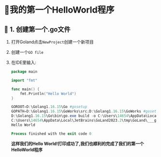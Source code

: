 # :palm_tree:我的第一个HelloWorld程序



## :deciduous_tree: 1. 创建第一个.go文件

1. 打开Goland点击`NewProject`创建一个新项目

2. 创建一个`GO file`

3. 在IDE里输入:

    ```go
    package main
    
    import "fmt"
    
    func main() {
    	fmt.Println("Hello World")
    }
    ```

    ```powershell
    GOROOT=D:\Golang1.16.15\Go #gosetup
    GOPATH=D:\Golang1.16.15\GoWorks\src;D:\Golang1.16.15\GoWorks #gosetup
    D:\Golang1.16.15\Go\bin\go.exe build -o C:\Users\14654\AppData\Local\JetBrains\GoLand2023.2\tmp\GoLand\___go_build_awsomeProject.exe awsomeProject #gosetup
    C:\Users\14654\AppData\Local\JetBrains\GoLand2023.2\tmp\GoLand\___go_build_awsomeProject.exe
    Hello World
    
    Process finished with the exit code 0
    ```

    

    __这样我们的Hello World!打印成功了,我们也顺利的完成了我们的第一个HelloWorld程序__